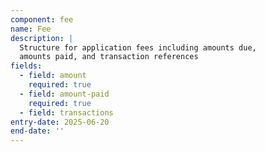 ```yaml
---
component: fee
name: Fee
description: |
  Structure for application fees including amounts due, 
  amounts paid, and transaction references
fields:
  - field: amount
    required: true
  - field: amount-paid
    required: true
  - field: transactions
entry-date: 2025-06-20
end-date: ''
---
```


